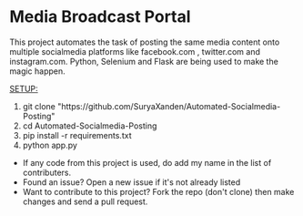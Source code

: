 # Media Broadcast Portal

This project automates the task of posting the same media content onto multiple socialmedia platforms like facebook.com , twitter.com and instagram.com.
Python, Selenium and Flask are being used to make the magic happen.

<u>SETUP:</u>
<ol>
    <li>git clone "https://github.com/SuryaXanden/Automated-Socialmedia-Posting"</li>
    <li>cd Automated-Socialmedia-Posting</li>
    <li>pip install -r requirements.txt</li>
    <li>python app.py</li>
</ol>

<ul>
    <li>If any code from this project is used, do add my name in the list of contributers.</li>
    <li>Found an issue? Open a new issue if it's not already listed</li>
    <li>Want to contribute to this project? Fork the repo (don't clone) then make changes and send a pull request.</li>
</ul>